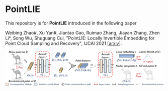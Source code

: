 # PointLIE

This repository is for **PointLIE** introduced in the following paper

Weibing Zhao#, Xu Yan#, Jiantao Gao, Ruimao Zhang, Jiayan Zhang, Zhen Li*, Song Wu, Shuguang Cui, "PointLIE: Locally Invertible Embedding for Point Cloud Sampling and Recovery", IJCAI 2021 [[arxiv]](https://arxiv.org/pdf/2104.14769.pdf).
  
![](figures/figure3.png)
